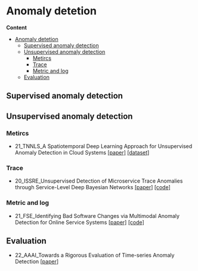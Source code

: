 # Anomaly detetion 

**Content**
- [Anomaly detetion](#anomaly-detetion)
  - [Supervised anomaly detection](#supervised-anomaly-detection)
  - [Unsupervised anomaly detection](#unsupervised-anomaly-detection)
    - [Metircs](#metircs)
    - [Trace](#trace)
    - [Metric and log](#metric-and-log)
  - [Evaluation](#evaluation)

## Supervised anomaly detection

## Unsupervised anomaly detection

### Metircs

- 21_TNNLS_A Spatiotemporal Deep Learning Approach for Unsupervised Anomaly Detection in Cloud Systems [[paper]](https://ieeexplore.ieee.org/document/9228885) [[dataset]](https://github.com/IntelligentDDS/TopoMAD)

### Trace

- 20_ISSRE_Unsupervised Detection of Microservice Trace Anomalies through Service-Level Deep Bayesian Networks [[paper]](https://ieeexplore.ieee.org/stamp/stamp.jsp?tp=&arnumber=9251058) [[code]](https://github.com/NetManAIOps/TraceAnomaly)

### Metric and log

- 21_FSE_Identifying Bad Software Changes via Multimodal Anomaly Detection for Online Service Systems [[paper]](https://dl.acm.org/doi/pdf/10.1145/3468264.3468543) [[code]](https://github.com/FSEwork/SCWarn)


## Evaluation

- 22_AAAI_Towards a Rigorous Evaluation of Time-series Anomaly Detection [[paper](https://arxiv.org/pdf/2109.05257.pdf)]

